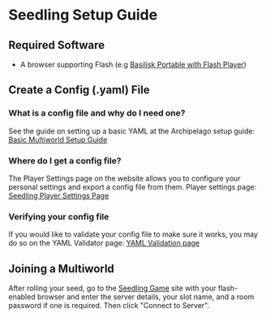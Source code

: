 # Seedling Setup Guide

## Required Software

- A browser supporting Flash (e.g [Basilisk Portable with Flash Player](https://archive.org/details/basilisk-portable-with-flash))

## Create a Config (.yaml) File

### What is a config file and why do I need one?

See the guide on setting up a basic YAML at the Archipelago setup
guide: [Basic Multiworld Setup Guide](/tutorial/Archipelago/setup/en)

### Where do I get a config file?

The Player Settings page on the website allows you to configure your personal settings and export a config file from
them. Player settings page: [Seedling Player Settings Page](/games/Seedling/player-settings)

### Verifying your config file

If you would like to validate your config file to make sure it works, you may do so on the YAML Validator
page: [YAML Validation page](/mysterycheck)

## Joining a Multiworld 

After rolling your seed, go to the [Seedling Game](https://madisonsilver.github.io/seedling/) site with your flash-enabled browser 
and enter the server details, your slot name, and a room password if one is required. Then click "Connect to Server".